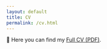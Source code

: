 ```yaml
---
layout: default
title: CV
permalink: /cv.html
---
```


📄 Here you can find my [Full CV (PDF)](assets/CV_Araujo_2025Jun.pdf).
